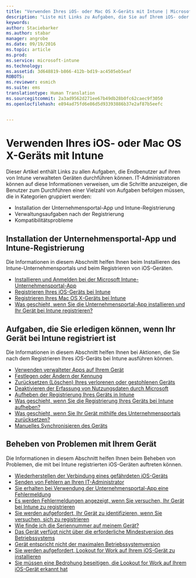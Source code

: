 ```yaml
---
title: "Verwenden Ihres iOS- oder Mac OS X-Geräts mit Intune | Microsoft Intune"
description: "Liste mit Links zu Aufgaben, die Sie auf Ihrem iOS- oder Mac OS X-Mobilgerät ausführen können, wenn das Gerät bei Intune registriert ist."
keywords: 
author: Staciebarker
ms.author: stabar
manager: angrobe
ms.date: 09/19/2016
ms.topic: article
ms.prod: 
ms.service: microsoft-intune
ms.technology: 
ms.assetid: 3d648819-b866-412b-bd19-ac4505eb5eaf
ROBOTS: 
ms.reviewer: esmich
ms.suite: ems
translationtype: Human Translation
ms.sourcegitcommit: 2a3ad9562d271ee67b49db28b0fc62caec9f3050
ms.openlocfilehash: e894ad75fd6e86d5d93393886b37e2af87b5eefc


---
```


# Verwenden Ihres iOS- oder Mac OS X-Geräts mit Intune

Dieser Artikel enthält Links zu allen Aufgaben, die Endbenutzer auf ihren von Intune verwalteten Geräten durchführen können. IT-Administratoren können auf diese Informationen verweisen, um die Schritte anzuzeigen, die Benutzer zum Durchführen einer Vielzahl von Aufgaben befolgen müssen, die in Kategorien gruppiert werden:
- Installation der Unternehmensportal-App und Intune-Registrierung
- Verwaltungsaufgaben nach der Registrierung
- Kompatibilitätsprobleme

## Installation der Unternehmensportal-App und Intune-Registrierung

Die Informationen in diesem Abschnitt helfen Ihnen beim Installieren des Intune-Unternehmensportals und beim Registrieren von iOS-Geräten.

- [Installieren und Anmelden bei der Microsoft Intune-Unternehmensportal-App](install-and-sign-in-to-the-intune-company-portal-app-ios.md)
- [Registrieren Ihres iOS-Geräts bei Intune](enroll-your-device-in-intune-ios.md)
- [Registrieren Ihres Mac OS X-Geräts bei Intune](enroll-your-device-in-intune-mac-os-x.md)
- [Was geschieht, wenn Sie die Unternehmensportal-App installieren und Ihr Gerät bei Intune registrieren?](what-happens-if-you-install-the-Company-Portal-app-and-enroll-your-device-in-intune-ios.md)

## Aufgaben, die Sie erledigen können, wenn Ihr Gerät bei Intune registriert ist

Die Informationen in diesem Abschnitt helfen Ihnen bei Aktionen, die Sie nach dem Registrieren Ihres iOS-Geräts bei Intune ausführen können.

- [Verwenden verwalteter Apps auf Ihrem Gerät](use-managed-apps-on-your-device-ios.md)
- [Festlegen oder Ändern der Kennung](set-or-change-your-passcode-ios.md)
- [Zurücksetzen (Löschen) Ihres verlorenen oder gestohlenen Geräts](reset-erase-your-lost-or-stolen-device-ios.md)
- [Deaktivieren der Erfassung von Nutzungsdaten durch Microsoft](turn-off-microsoft-usage-data-collection-ios.md)
- [Aufheben der Registrierung Ihres Geräts in Intune](unenroll-your-device-from-intune-ios.md)
- [Was geschieht, wenn Sie die Registrierung Ihres Geräts bei Intune aufheben?](what-happens-if-you-unenroll-your-device-from-intune-ios.md)
- [Was geschieht, wenn Sie Ihr Gerät mithilfe des Unternehmensportals zurücksetzen?](what-happens-if-you-reset-your-device-using-the-company-portal-ios.md)
- [Manuelles Synchronisieren des Geräts](sync-your-device-manually-ios.md)

## Beheben von Problemen mit Ihrem Gerät

Die Informationen in diesem Abschnitt helfen Ihnen beim Beheben von Problemen, die mit bei Intune registrierten iOS-Geräten auftreten können.

- [Wiederherstellen der Verbindung eines gefährdeten iOS-Geräts](how-to-reconnect-a-compromised-ios-device.md)
- [Senden von Fehlern an Ihren IT-Administrator](send-errors-to-your-it-admin-ios.md)
- [Sie erhalten bei Verwendung der Unternehmensportal-App eine Fehlermeldung](you-get-an-error-while-using-the-company-portal-app-ios.md)
- [Es werden Fehlermeldungen angezeigt, wenn Sie versuchen, Ihr Gerät bei Intune zu registrieren](you-see-errors-while-trying-to-enroll-your-device-in-intune-ios.md)
- [Sie werden aufgefordert, Ihr Gerät zu identifizieren, wenn Sie versuchen, sich zu registrieren](you-are-asked-to-identify-your-device-when-trying-to-enroll-ios.md)
- [Wie finde ich die Seriennummer auf meinem Gerät?](how-do-i-find-the-serial-number-on-my-device-ios.md)
- [Das Gerät verfügt nicht über die erforderliche Mindestversion des Betriebssystems](device-doesnt-have-the-required-minimum-operating-system-version-ios.md)
- [Gerät entspricht nicht der maximalen Betriebssystemversion](device-doesnt-comply-with-the-maximum-operating-system-version-ios.md)
- [Sie werden aufgefordert, Lookout for Work auf Ihrem iOS-Gerät zu installieren](you-are-prompted-to-install-lookout-for-work-ios.md)
- [Sie müssen eine Bedrohung beseitigen, die Lookout for Work auf Ihrem iOS-Gerät erkannt hat](you-need-to-resolve-a-threat-found-by-lookout-for-work-ios.md)



<!--HONumber=Oct16_HO2-->


